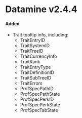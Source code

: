 # Datamine v2.4.4

#### Added
- Trait tooltip info, including:
    - TraitEntryID
    - TraitSystemID
    - TraitTreeID
    - TraitCurrencyInfo
    - TraitRank
    - TraitEntryType
    - TraitDefinitionID
    - TraitSubTreeID
    - TraitErrors
    - ProfSpecPathID
    - ProfSpecPathState
    - ProfSpecPerkID
    - ProfSpecPerkState
    - ProfSpecTabState